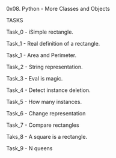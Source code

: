 0x08. Python - More Classes and Objects

TASKS

Task_0 - iSimple rectangle.

Task_1 - Real definition of a rectangle.

Task_1 - Area and Perimeter.

Task_2 - String representation.

Task_3 - Eval is magic.

Task_4 - Detect instance deletion.

Task_5 - How many instances.

Task_6 - Change representation

Task_7 -  Compare rectangles

Taks_8 - A square is a rectangle.

Task_9 - N queens
